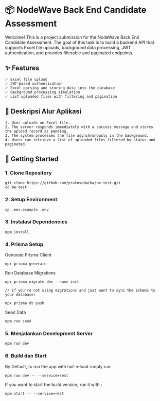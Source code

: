 # 📦 NodeWave Back End Candidate Assessment

Welcome! This is a project submission for the NodeWave Back End Candidate Assessment. The goal of this task is to build a backend API that supports Excel file uploads, background data processing, JWT authentication, and provides filterable and paginated endpoints.

## ✨ Features

    ✅ Excel file upload
    ✅ JWT-based authentication
    ✅ Excel parsing and storing data into the database
    ✅ Background processing simulation
    ✅ List uploaded files with filtering and pagination

## 📄 Deskripsi Alur Aplikasi

    1. User uploads an Excel file.
    2. The server responds immediately with a success message and stores the upload record as pending.
    3. The system processes the file asynchronously in the background.
    4. Users can retrieve a list of uploaded files filtered by status and paginated.

## 🚀 Getting Started

### 1. Clone Repository

    git clone https://github.com/prakosodwika/be-test.git
    cd be-test

### 2. Setup Environment

    cp .env.example .env

### 3. Instalasi Dependencies

    npm install

### 4. Prisma Setup

Generate Prisma Client

    npx prisma generate

Run Database Migrations

    npx prisma migrate dev --name init
    
    // If you're not using migrations and just want to sync the schema to your database:

    npx prisma db push

Seed Data

    npm run seed


### 5. Menjalankan Development Server

    npm run dev

### 6. Build dan Start

By Default, to run the app with hot-reload simply run

    npm run dev -- --service=rest

If you want to start the build version, run it with :

    npm start -- --service=rest




